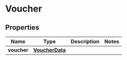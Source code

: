 

# Voucher


## Properties

| Name | Type | Description | Notes |
|------------ | ------------- | ------------- | -------------|
|**voucher** | [**VoucherData**](VoucherData.md) |  |  |




